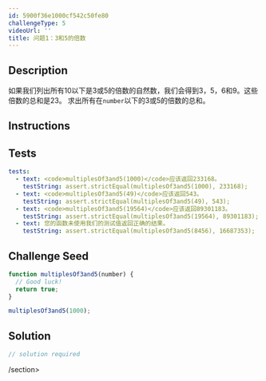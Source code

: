 ```yaml
---
id: 5900f36e1000cf542c50fe80
challengeType: 5
videoUrl: ''
title: 问题1：3和5的倍数
---
```


## Description
<section id="description">
  如果我们列出所有10以下是3或5的倍数的自然数，我们会得到3，5，6和9。这些倍数的总和是23。
  求出所有在<code>number</code>以下的3或5的倍数的总和。
</section>

## Instructions
<section id="instructions">
</section>

## Tests
<section id='tests'>

```yml
tests:
  - text: <code>multiplesOf3and5(1000)</code>应该返回233168。
    testString: assert.strictEqual(multiplesOf3and5(1000), 233168);
  - text: <code>multiplesOf3and5(49)</code>应该返回543。
    testString: assert.strictEqual(multiplesOf3and5(49), 543);
  - text: <code>multiplesOf3and5(19564)</code>应该返回89301183。
    testString: assert.strictEqual(multiplesOf3and5(19564), 89301183);
  - text: 您的函数未使用我们的测试值返回正确的结果。
    testString: assert.strictEqual(multiplesOf3and5(8456), 16687353);

```

</section>

## Challenge Seed
<section id='challengeSeed'>

<div id='js-seed'>

```js
function multiplesOf3and5(number) {
  // Good luck!
  return true;
}

multiplesOf3and5(1000);

```

</div>



</section>

## Solution
<section id='solution'>

```js
// solution required
```

/section>
